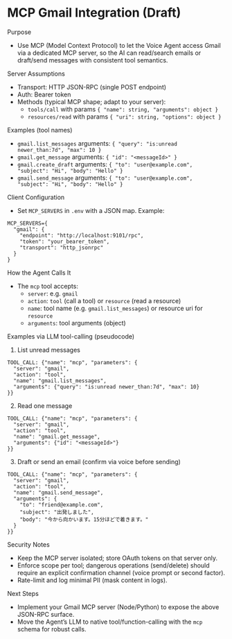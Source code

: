 MCP Gmail Integration (Draft)
=============================

Purpose
- Use MCP (Model Context Protocol) to let the Voice Agent access Gmail via a dedicated MCP server, so the AI can read/search emails or draft/send messages with consistent tool semantics.

Server Assumptions
- Transport: HTTP JSON-RPC (single POST endpoint)
- Auth: Bearer token
- Methods (typical MCP shape; adapt to your server):
  - `tools/call` with params `{ "name": string, "arguments": object }`
  - `resources/read` with params `{ "uri": string, "options": object }`

Examples (tool names)
- `gmail.list_messages` arguments: `{ "query": "is:unread newer_than:7d", "max": 10 }`
- `gmail.get_message` arguments: `{ "id": "<messageId>" }`
- `gmail.create_draft` arguments: `{ "to": "user@example.com", "subject": "Hi", "body": "Hello" }`
- `gmail.send_message` arguments: `{ "to": "user@example.com", "subject": "Hi", "body": "Hello" }`

Client Configuration
- Set `MCP_SERVERS` in `.env` with a JSON map. Example:

```
MCP_SERVERS={
  "gmail": {
    "endpoint": "http://localhost:9101/rpc",
    "token": "your_bearer_token",
    "transport": "http_jsonrpc"
  }
}
```

How the Agent Calls It
- The `mcp` tool accepts:
  - `server`: e.g. `gmail`
  - `action`: `tool` (call a tool) or `resource` (read a resource)
  - `name`: tool name (e.g. `gmail.list_messages`) or resource uri for `resource`
  - `arguments`: tool arguments (object)

Examples via LLM tool-calling (pseudocode)

1) List unread messages
```
TOOL_CALL: {"name": "mcp", "parameters": {
  "server": "gmail",
  "action": "tool",
  "name": "gmail.list_messages",
  "arguments": {"query": "is:unread newer_than:7d", "max": 10}
}}
```

2) Read one message
```
TOOL_CALL: {"name": "mcp", "parameters": {
  "server": "gmail",
  "action": "tool",
  "name": "gmail.get_message",
  "arguments": {"id": "<messageId>"}
}}
```

3) Draft or send an email (confirm via voice before sending)
```
TOOL_CALL: {"name": "mcp", "parameters": {
  "server": "gmail",
  "action": "tool",
  "name": "gmail.send_message",
  "arguments": {
    "to": "friend@example.com",
    "subject": "出発しました",
    "body": "今から向かいます。15分ほどで着きます。"
  }
}}
```

Security Notes
- Keep the MCP server isolated; store OAuth tokens on that server only.
- Enforce scope per tool; dangerous operations (send/delete) should require an explicit confirmation channel (voice prompt or second factor).
- Rate-limit and log minimal PII (mask content in logs).

Next Steps
- Implement your Gmail MCP server (Node/Python) to expose the above JSON-RPC surface.
- Move the Agent’s LLM to native tool/function-calling with the `mcp` schema for robust calls.
